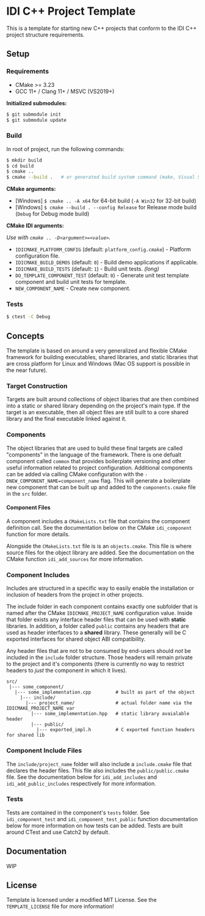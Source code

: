# IDI C++ Project Template

This is a template for starting new C++ projects that conform to the IDI C++ project structure requirements.

## Setup

### Requirements

- CMake >= 3.23
- GCC 11+ / Clang 11+ / MSVC (VS2019+)

**Initialized submodules:**

```sh
$ git submodule init
$ git submodule update
```

### Build

In root of project, run the following commands:

```sh
$ mkdir build
$ cd build
$ cmake ..
$ cmake --build .   # or generated build system command (make, Visual Studio etc.)
```

**CMake arguments:**

- [Windows] `$ cmake .. -A x64` for 64-bit build (`-A Win32` for 32-bit build)
- [Windows] `$ cmake --build . --config Release` for Release mode build (`Debug` for Debug mode build)

**CMake IDI arguments:**

_Use with `cmake .. -D<argument>=<value>`._

- `IDICMAKE_PLATFORM_CONFIG` (default: `platform_config.cmake`) - Platform configuration file.
- `IDICMAKE_BUILD_DEMOS` (default: `0`) - Build demo applications if applicable.
- `IDICMAKE_BUILD_TESTS` (default: `1`) - Build unit tests. _(long)_
- `DO_TEMPLATE_COMPONENT_TEST` (default: `0`) - Generate unit test template component and build unit tests for template.
- `NEW_COMPONENT_NAME` - Create new component.

### Tests

```sh
$ ctest -C Debug
```

## Concepts

The template is based on around a very generalized and flexible CMake framework for building executables, shared libraries, and static libraries that are cross platform for Linux and Windows (Mac OS support is possible in the near future).

### Target Construction

Targets are built around collections of object libaries that are then combined into a static or shared library depending on the project's main type. If the target is an executable, then all object files are still built to a core shared library and the final executable linked against it.

### Components

The object libraries that are used to build these final targets are called "components" in the language of the framework. There is one defualt component called `common` that provides boilerplate versioning and other useful information related to project configuration. Additional components can be added via calling CMake configuration with the `-DNEW_COMPONENT_NAME=component_name` flag. This will generate a boilerplate new component that can be built up and added to the `components.cmake` file in the `src` folder.

#### Component Files

A component includes a `CMakeLists.txt` file that contains the component definition call. See the documentation below on the CMake `idi_component` function for more details.

Alongside the `CMakeLists.txt` file is is an `objects.cmake`. This file is where source files for the object library are added. See the documentation on the CMake function `idi_add_sources` for more information.

### Component Includes

Includes are structured in a specific way to easily enable the installation or inclusion of headers from the project in other projects.

The include folder in each component contains exactly one subfolder that is named after the CMake `IDICMAKE_PROJECT_NAME` configuration value. Inside that folder exists any interface header files that can be used with **static** libraries. In addition, a folder called `public` contains any headers that are used as header interfaces to a **shared** library. These generally will be C exported interfaces for shared object ABI compatibility.

Any header files that are not to be consumed by end-users should _not_ be included in the `include` folder structure. Those headers will remain private to the project and it's components (there is currently no way to restrict headers to _just_ the component in which it lives).

```
src/
 |--- some_component/
   |--- some_implementation.cpp         # built as part of the object
     |--- include/
       |--- project_name/               # actual folder name via the IDICMAKE_PROJECT_NAME var
         |--- some_implementation.hpp   # static library avaialable header
         |--- public/
           |--- exported_impl.h         # C exported function headers for shared lib
 ```

 ### Component Include Files

The `include/project_name` folder will also include a `include.cmake` file that declares the header files. This file also includes the `public/public.cmake` file. See the documentation below for `idi_add_includes` and `idi_add_public_includes` respectively for more information.

### Tests

Tests are contained in the component's `tests` folder. See `idi_component_test` and `idi_component_test_public` function documentation below for more information on how tests can be added. Tests are built around CTest and use Catch2 by default.

## Documentation

WIP

## License

Template is licensed under a modified MIT License. See the `TEMPLATE_LICENSE` file for more information!
